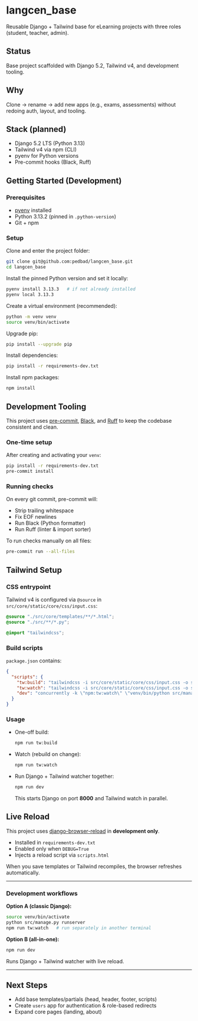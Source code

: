 # langcen_base

Reusable Django + Tailwind base for eLearning projects with three roles (student, teacher, admin).

## Status
Base project scaffolded with Django 5.2, Tailwind v4, and development tooling.

## Why
Clone → rename → add new apps (e.g., exams, assessments) without redoing auth, layout, and tooling.

## Stack (planned)
- Django 5.2 LTS (Python 3.13)
- Tailwind v4 via npm (CLI)
- pyenv for Python versions
- Pre-commit hooks (Black, Ruff)

## Getting Started (Development)

### Prerequisites
- [pyenv](https://github.com/pyenv/pyenv) installed
- Python 3.13.2 (pinned in `.python-version`)
- Git + npm

### Setup
Clone and enter the project folder:

```bash
git clone git@github.com:pedbad/langcen_base.git
cd langcen_base
```

Install the pinned Python version and set it locally:

```bash
pyenv install 3.13.3   # if not already installed
pyenv local 3.13.3
```

Create a virtual environment (recommended):

```bash
python -m venv venv
source venv/bin/activate
```

Upgrade pip:

```bash
pip install --upgrade pip
```

Install dependencies:

```bash
pip install -r requirements-dev.txt
```

Install npm packages:

```bash
npm install
```

## Development Tooling

This project uses [pre-commit](https://pre-commit.com/), [Black](https://black.readthedocs.io/), and [Ruff](https://docs.astral.sh/ruff/) to keep the codebase consistent and clean.

### One-time setup
After creating and activating your `venv`:

```bash
pip install -r requirements-dev.txt
pre-commit install
```

### Running checks
On every git commit, pre-commit will:

- Strip trailing whitespace
- Fix EOF newlines
- Run Black (Python formatter)
- Run Ruff (linter & import sorter)

To run checks manually on all files:
```bash
pre-commit run --all-files
```

## Tailwind Setup

### CSS entrypoint
Tailwind v4 is configured via `@source` in `src/core/static/core/css/input.css`:

```css
@source "./src/core/templates/**/*.html";
@source "./src/**/*.py";

@import "tailwindcss";
```

### Build scripts
`package.json` contains:

```json
{
  "scripts": {
    "tw:build": "tailwindcss -i src/core/static/core/css/input.css -o src/core/static/core/css/output.css -m",
    "tw:watch": "tailwindcss -i src/core/static/core/css/input.css -o src/core/static/core/css/output.css -w",
    "dev": "concurrently -k \"npm:tw:watch\" \"venv/bin/python src/manage.py runserver\""
  }
}
```

### Usage
- One-off build:
  ```bash
  npm run tw:build
  ```

- Watch (rebuild on change):
  ```bash
  npm run tw:watch
  ```

- Run Django + Tailwind watcher together:
  ```bash
  npm run dev
  ```
  This starts Django on port **8000** and Tailwind watch in parallel.

## Live Reload

This project uses [django-browser-reload](https://github.com/adamchainz/django-browser-reload) in **development only**.

- Installed in `requirements-dev.txt`
- Enabled only when `DEBUG=True`
- Injects a reload script via `scripts.html`

When you save templates or Tailwind recompiles, the browser refreshes automatically.

---

### Development workflows

**Option A (classic Django):**
```bash
source venv/bin/activate
python src/manage.py runserver
npm run tw:watch   # run separately in another terminal
```

**Option B (all-in-one):**
```bash
npm run dev
```
Runs Django + Tailwind watcher with live reload.

---

## Next Steps
- Add base templates/partials (head, header, footer, scripts)
- Create `users` app for authentication & role-based redirects
- Expand core pages (landing, about)
